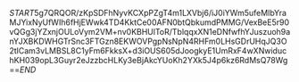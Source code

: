 $START$5g7QRQOR/zKpSDFhNyvKCXpPZgT4m1LXVbj6/iJ0iYWm5ufeMIbYraMJYixNyUfWIh6fHjEWwk4TD4KktCe00AFN0btQbkumdPMMG/VexBeE5r90vQGg3jYZxnjOULoVym2VM+nv0KBHUlToR/TblqqxXN1eDNfwfhYJuszuoh9anYJXBKDWHGTrSnc3FTGzn8EKWOVPgpNsNpN4RHFm0LHsGDrUHqJQ3O2tlCam3vLMBSL8C1yFm6FkksX+d3iOUS605dJoogkyE1UmRxF4wXNwiduchKH039opL3Guyr2eJzzbcHLKy3eBjAkcYUoKh2YXk5J4p6kz6RdMsQ78Wg==$END$